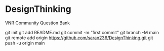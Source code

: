 # DesignThinking
VNR Community Question Bank

git init
git add README.md
git commit -m "first commit"
git branch -M main
git remote add origin https://github.com/saran236/DesignThinking.git
git push -u origin main
